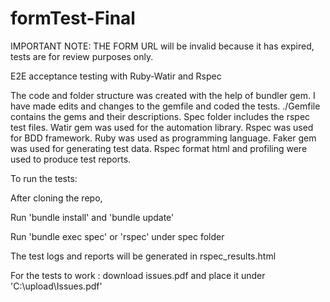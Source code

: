 # formTest-Final

IMPORTANT NOTE: THE FORM URL will be invalid because it has expired, tests are for review purposes only. 

E2E acceptance testing with Ruby-Watir and Rspec

The code and folder structure was created with the help of bundler gem. 
I have made edits and changes to the gemfile and coded the tests. ./Gemfile contains the gems and their descriptions. 
Spec folder includes the rspec test files. Watir gem was used for the automation library. 
Rspec was used for BDD framework. Ruby was used as programming language. 
Faker gem was used for generating test data. 
Rspec format html and profiling were used to produce test reports.

To run the tests: 

After cloning the repo, 

Run 'bundle install' and 'bundle update'

Run 'bundle exec spec' or 'rspec' under spec folder

The test logs and reports will be generated in rspec_results.html

For the tests to work : download issues.pdf and place it under 'C:\upload\Issues.pdf'

